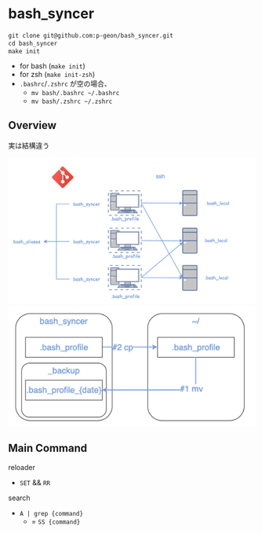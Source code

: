 # bash_syncer

```
git clone git@github.com:p-geon/bash_syncer.git
cd bash_syncer
make init
```

- for bash (`make init`)
- for zsh (`make init-zsh`)
- `.bashrc`/`.zshrc` が空の場合、
  - `mv bash/.bashrc ~/.bashrc`
  - `mv bash/.zshrc ~/.zshrc`

## Overview

実は結構違う

<img src="img/overview.png">

<img src="img/flow.png">

## Main Command

reloader

- `SET` && `RR`

search

- `A | grep {command}`
    - = `SS {command}`